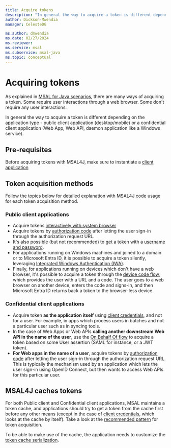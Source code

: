 ```yaml
---
title: Acquire tokens
description: "In general the way to acquire a token is different depending on the application type - public client application (desktop/mobile) or a confidential client application (Web App, Web API, daemon application like a Windows service)."
author: Dickson-Mwendia
manager: CelesteDG

ms.author: dmwendia
ms.date: 02/27/2024
ms.reviewer:
ms.service: msal
ms.subservice: msal-java
ms.topic: conceptual
---
```



# Acquiring tokens

As explained in [MSAL for Java scenarios](../index.md#msal-java-scenarios), there are many ways of acquiring a token. Some require user interactions through a web browser. Some don't require any user interactions.

In general the way to acquire a token is different depending on the application type - public client application (desktop/mobile) or a confidential client application (Web App, Web API, daemon application like a Windows service).

## Pre-requisites

Before acquiring tokens with MSAL4J, make sure to instantiate a [client application](./client-applications.md)

## Token acquisition methods

Follow the topics below for detailed explanation with MSAL4J code usage for each token acquisition method.

### Public client applications

- Acquire tokens [interactively with system browser](./acquiring-tokens-interactively.md)
- Acquire tokens by [authorization code](./acquiring-tokens-with-authorization-codes.md) after letting the user sign-in through the authorization request URL.
- It's also possible (but not recommended) to get a token with a [username and password](/entra/identity-platform/scenario-desktop-acquire-token?tabs=java#username--password).
- For applications running on Windows machines and joined to a domain or to Microsoft Entra ID, it is possible to acquire a token silently, leveraging [Integrated Windows Authentication (IWA)](../advanced/integrated-windows-authentication.md).
- Finally, for applications running on devices which don't have a web browser, it's possible to acquire a token through the [device code flow](./device-code-flow.md), which provides the user with a URL and a code. The user goes to a web browser on another device, enters the code and signs-in, and then Microsoft Entra ID returns back a token to the browser-less device.

### Confidential client applications

- Acquire token **as the application itself** using [client credentials](./client-credentials.md), and not for a user. For example, in apps which process users in batches and not a particular user such as in syncing tools.
- In the case of Web Apps or Web APIs **calling another downstream Web API in the name of the user**, use the [On Behalf Of flow](../advanced/service-to-service-calls.md) to acquire a token based on some User assertion (SAML for instance, or a JWT token).
- **For Web apps in the name of a user**, acquire tokens by [authorization code](/entra/identity-platform/scenario-web-app-call-api-acquire-token?tabs=java) after letting the user sign-in through the authorization request URL. This is typically the mechanism used by an application which lets the user sign-in using OpenID Connect, but then wants to access Web APIs for this particular user.

## MSAL4J caches tokens

For both Public client and Confidential client applications, MSAL maintains a token cache, and applications should try to get a token from the cache first before any other means (except in the case of [client credentials](./client-credentials.md), which looks at the cache by itself). Take a look at the [recommended pattern](/entra/identity-platform/scenario-desktop-acquire-token?tabs=java) for token acquisition.

To be able to make use of the cache, the application needs to customize the [token cache serialization](../advanced/msal-java-token-cache-serialization.md).
